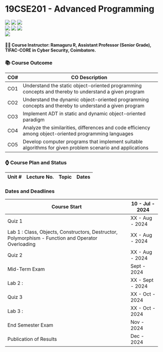 # 19CSE201 - Advanced Programming 
![](https://img.shields.io/badge/Batch-23CYS-lightgreen) ![](https://img.shields.io/badge/UG-blue) ![](https://img.shields.io/badge/Subject-AP-blue)
<br/>
![](https://img.shields.io/badge/Lecture-2-orange) ![](https://img.shields.io/badge/Practical-3-orange) ![](https://img.shields.io/badge/Credits-3-orange) <br/>
![](https://img.shields.io/badge/Regular_Students-59-gold) <br/>

#### :teacher: Course Instructor:  Ramaguru R, Assistant Professor (Senior Grade), TIFAC-CORE in Cyber Security, Coimbatore.

### :books: Course Outcome

| CO#  | CO Description |
|------|----------------|
| CO1 | Understand the static object-oriented programming concepts and thereby to understand a given program |
| CO2 | Understand the dynamic object-oriented programming concepts and thereby to understand a given program |
| CO3 | Implement ADT in static and dynamic object-oriented paradigm |
| CO4 | Analyze the similarities, differences and code efficiency among object-oriented programming languages |
| CO5 | Develop computer programs that implement suitable algorithms for given problem scenario and applications |

### :watch: Course Plan and Status

| Unit # | Lecture No. | Topic | Dates |
|:------:|:-----------:|-------|:------------:|

### Dates and Deadlines

| Course Start | 10 - Jul - 2024 |
|--------------|-----------------|
| Quiz 1 |  XX - Aug  - 2024 |
| Lab 1 : Class, Objects, Constructors, Destructor, Polymorphism - Function and Operator Overloading | XX - Aug  - 2024 |
| Quiz 2 |  XX - Aug  - 2024 |
| Mid-Term Exam | Sept  - 2024 |
| Lab 2 :  | XX - Sept  - 2024 |
| Quiz 3 |  XX - Oct  - 2024 |
| Lab 3 : | XX - Oct  - 2024 |
| End Semester Exam | Nov  - 2024 |
| Publication of Results | Dec  - 2024 |

